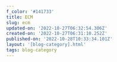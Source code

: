 ```yaml
---
f_color: '#141733'
title: ECM
slug: ecm
updated-on: '2022-10-27T06:32:54.306Z'
created-on: '2022-10-27T06:31:10.252Z'
published-on: '2022-10-28T10:33:34.101Z'
layout: '[blog-category].html'
tags: blog-category
---
```



